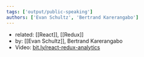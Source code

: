 ```yaml
---
tags: ['output/public-speaking']
authors: ['Evan Schultz', 'Bertrand Karerangabo']
---
```


- related: [[React]], [[Redux]]
- by: [[Evan Schultz]],  Bertrand Karerangabo
- Video: [bit.ly/react-redux-analytics](http://bit.ly/react-redux-analytics)
